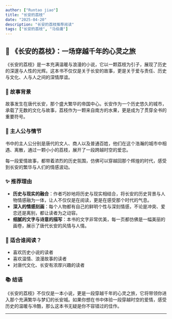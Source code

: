 ```yaml
---
author: ["Runtao jiao"]
title: "长安的荔枝"
date: "2025-04-20"
description: "长安的荔枝推荐阅读"
tags: ["长安的荔枝", "马伯庸"]
---
```


## 📖 《长安的荔枝》：一场穿越千年的心灵之旅

《长安的荔枝》是一本充满温暖与浪漫的小说，它以一颗荔枝为引子，展现了历史的深邃与人性的光辉。这本书不仅仅是关于长安的故事，更是关于爱与责任、历史与文化、人与人之间的深情厚谊。

### 🌳 故事背景

故事发生在唐代长安，那个盛大繁华的帝国中心。长安作为一个历史悠久的城市，承载了无数的文化与故事，荔枝作为一颗来自南方的水果，更是成为了贯穿全书的重要符号。

### 🍃 主人公与情节

书中的主人公分别是唐代的文人、商人以及普通百姓，他们在这个浩瀚的城市中相遇、离散，通过一颗小小的荔枝，展开了一段跨越时空的爱恋。

每一段爱情故事，都带着浓烈的历史氛围，仿佛可以穿越回那个辉煌的时代，感受到长安的繁华与人们的情感波动。

### ✨ 推荐理由

- **历史与现实的融合**：作者巧妙地将历史与现实相结合，将长安的历史背景与人物情感融为一体，让人不仅仅是在阅读，更是在感受那个时代的气息。
- **深入的情感刻画**：每个人物都有自己的鲜明个性与深刻情感，不论是冲突、爱恋还是离别，都让读者为之动容。
- **细腻的文字与诗意的描写**：本书的文字非常优美，每一页都仿佛是一幅美丽的画卷，展示了唐代长安的风情与人情。

### 🌟 适合谁阅读？

- 喜欢历史小说的读者
- 喜欢温情、浪漫故事的读者
- 对唐代文化、长安有浓厚兴趣的读者

### 📚 结语

《长安的荔枝》不仅仅是一本小说，更是一段穿越千年的心灵之旅，它将带领你进入那个充满繁华与梦幻的长安城。如果你想在书中体验一段穿越时空的爱情，感受历史的温暖与冷酷，那么这本书无疑是你不容错过的佳作。

---
